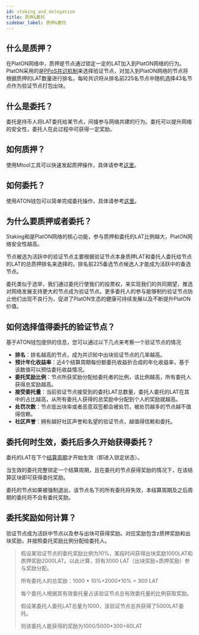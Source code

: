 ```yaml
---
id: staking_and_delegation
title: 质押&委托
sidebar_label: 质押&委托
---
```


## 什么是质押？

在PlatON网络中，质押是节点通过锁定一定的LAT加入到PlatON网络的行为。PlatON采用的是[PPoS共识机制](/docs/zh-CN/Economic_Model#ppos%E5%85%B1%E8%AF%86)来选择验证节点，对加入到PlatON网络的节点将根据质押的LAT数量进行排名，每轮共识将从排名前225名节点中随机选择43名节点作为验证节点打包出块。

## 什么是委托？

委托是持币人将LAT委托给某节点，间接参与网络共建的行为。委托可以提升网络的安全性，委托人在此过程中可获得一定奖励。

## 如何质押？

使用Mtool工具可以快速发起质押操作，具体请参考[这里](https://platonnetwork.github.io/docs/zh-CN/Become_PlatON_Main_Verification#%E5%8F%91%E8%B5%B7%E8%B4%A8%E6%8A%BC%E6%93%8D%E4%BD%9C)。

## 如何委托？
使用ATON钱包可以简单完成委托操作，具体请参考[这里](/docs/zh-CN/ATON-user-manual#委托)。


## 为什么要质押或者委托？

Staking和是PlatON网络的核心功能，参与质押和委托的LAT比例越大，PlatON网络安全性越高。

节点被选为活跃中的验证节点主要根据验证节点本身质押LAT和委托人委托给节点的LAT的总质押排名来选择的，排名前225备选节点候选人才能成为活跃中的备选节点。

委托类似于选举，我们通过委托行使我们的投票权，来实现我们的共同期望，推选对网络发展支持更大的节点成为验证节点。更多委托人的参与能够制约验证节点防止他们出现不良行为，促进了PlatON生态的健康可持续发展以及不断提升PlatON价值。


## 如何选择值得委托的验证节点？

基于ATON钱包提供的信息，您可以通过以下几点来考察一个验证节点的情况

- **排名**：排名越高的节点，成为共识轮中出块验证节点的几率越高。
-  **预计年化收益率**：近4个结算周期每份额委托收益折合成的年化收益率，基于该数值可以预估委托收益情况。
- **委托奖励比例**：节点所获奖励分配给委托者的比例，该比例越高，所有委托人获得总奖励越高。
- **接受委托量**：当前验证节点接受到的委托LAT总数量，委托人委托的LAT在其中的占比越高，从所有委托人获得的总奖励中分配到个人的奖励就越高。
- **处罚次数**：节点低出块率或者恶意双签都会被处罚，被处罚越多的节点越不值得信赖。
- **社区声誉**：拥有越好社区声誉和名望的验证节点，越值得信赖和委托。

## 委托何时生效，委托后多久开始获得委托？

委托的LAT在下个[结算周期](/docs/zh-CN/Economic_Model#platon%E4%B8%AD%E7%9A%84%E7%BB%8F%E6%B5%8E%E5%91%A8%E6%9C%9F)才开始生效（即进入锁定状态）。

当生效的委托完整锁定一个结算周期，且在委托的节点获得奖励的情况下，在该结算区块即可获得委托奖励。

委托的节点如果被强制退出，该节点名下的所有委托将失效，本结算周期及之后周期的委托将不会有委托奖励。

## 委托奖励如何计算？

验证节点成为活跃中节点以及参与出块可获得奖励。对应奖励包含z质押奖励和出块奖励，并按照委托奖励比例分配给委托人。
>
> 假设某验证节点的委托奖励比例为10%，某段时间获得出块奖励1000LAT和质押奖励2000LAT。以此计算，将有3000 LAT（出块奖励+质押奖励）参与奖励分配。
>
> 所有委托人的总奖励：1000 \* 10%+2000\*10% = 300 LAT
>
>每个委托人根据其有效委托量占该验证节点总有效委托量的比例获取奖励。
>
>假设某委托人委托LAT总量为1000，该验证节点总共获得了5000LAT委托。
>
>则该委托人能获得的奖励为1000/5000\*300=60LAT


